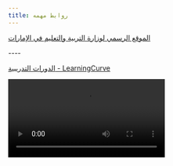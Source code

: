 ```yaml
---
title: روابط مهمه
---
```

[الموقع الرسمي لوزارة التربية والتعليم في الإمارات](https://www.moe.gov.ae/Ar/Pages/home.aspx)

\----

[الدورات التدريبية - LearningCurve](https://learningcurve.moe.gov.ae)

<video width="320px" controls="" autoplay="" name="media"><source src="https://moeae87206-my.sharepoint.com/personal/hanaa_ali_moe_gov_ae/Documents/Ted%20%D8%A7%D9%84%D9%85%D9%83%D8%AA%D8%A8%D8%A9%20%D8%A7%D9%84%D8%B1%D9%82%D9%85%D9%8A%D8%A9/%D9%83%D9%8A%D9%81%20%D8%AA%D9%86%D8%AC%D8%AD%20%D9%81%D9%8A%20%D8%A5%D8%AF%D8%A7%D8%B1%D8%A9%20%D8%A3%D8%B2%D9%85%D8%AA%D9%83.mp4?App=OneDriveWebVideo" type="video/mp4"></video>